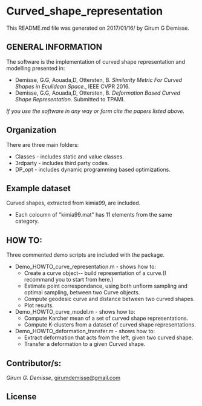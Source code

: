 # Curved_shape_representation
This README.md file was generated on 2017/01/16/ by Girum G Demisse.

## GENERAL INFORMATION 
The software is the implementation of curved shape representation
and modelling presented in:
* Demisse, G.G, Aouada,D, Ottersten, B. *Similarity Metric For Curved
  Shapes in Eculidean Space.*, IEEE CVPR 2016.
* Demisse, G.G, Aouada,D, Ottersten, B. *Deformation Based Curved Shape
  Representation*. Submitted to TPAMI.<br />
  
*If you use the software in any way or form cite the papers listed above.*
   
## Organization
There are three main folders:
* Classes  - includes static and value classes.
* 3rdparty - includes third party codes.
* DP_opt   - includes dynamic programming based optimizations.

## Example dataset
Curved shapes, extracted from kimia99, are included.
* Each coloumn of "kimia99.mat" has 11 elements from the same category.

## HOW TO:
Three commented demo scripts are included with the package.
* Demo_HOWTO_curve_representation.m - shows how to:
  * Create a curve object-- build representation of a curve.(I recommand you to start from here.)
  * Estimate point correspondance, using both unfiorm sampling and optimal sampling, between two Curve objects.
  * Compute geodesic curve and distance between two curved shapes.
  * Plot results.
* Demo_HOWTO_curve_model.m - shows how to:
  * Compute Karcher mean of a set of curved shape representations.
  * Compute K-clusters from a dataset of curved shape representations.
* Demo_HOWTO_deformation_transfer.m - shows how to:
  * Extract deformation that acts from the left, given two curved shape.
  * Transfer a deformation to a given Curved shape.
  
## Contributor/s:
*Girum G. Demisse*, girumdemisse@gmail.com

## License 
 
